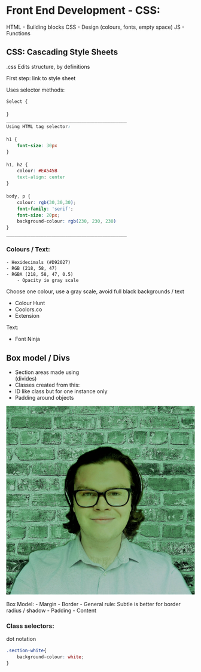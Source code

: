 # Front End Development - CSS:

HTML   - Building blocks
CSS    - Design (colours, fonts, empty space)
JS     - Functions


## CSS:		Cascading Style Sheets

.css
Edits structure, by definitions

First step: link to style sheet
	<link rel="stylesheet" type="text/css" href="css.md">

Uses selector methods:


```CSS
Select {

}
_____________________________________________
Using HTML tag selector:

h1 {
	font-size: 30px
}

h1, h2 {
	colour: #EA545B
	text-align: center
}

body, p {
	colour: rgb(30,30,30);
	font-family: 'serif';
	font-size: 20px;
	background-colour: rgb(230, 230, 230)
}
_____________________________________________

```

### Colours / Text:
	- Hexidecimals (#D92027)
	- RGB (218, 58, 47)
	- RGBA (218, 58, 47, 0.5)
		- Opacity ie gray scale

Choose one colour, use a gray scale, avoid full black backgrounds / text

- Colour Hunt
- Coolors.co
- Extension

Text:
- Font Ninja


## Box model / Divs

- Section areas made using <div> </div> (divides)
- Classes created from this:	<div class="Hobbies">
- ID like class but for one instance only
- Padding around objects

<div class="section-white">
</div>

<img id="logo" src="img_logo.jpg">

Box Model:
	- Margin
	- Border
		- General rule: Subtle is better for border radius / shadow
	- Padding
	- Content


### Class selectors:

dot notation

```CSS
.section-white{
	background-colour: white;
}

```